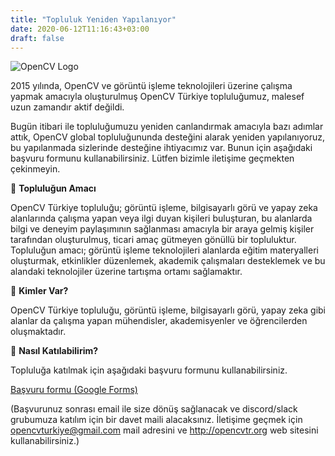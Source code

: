 ```yaml
---
title: "Topluluk Yeniden Yapılanıyor"
date: 2020-06-12T11:16:43+03:00
draft: false
---
```


![OpenCV Logo](https://opencvtr.org/img/opencv-logo-small.png)

2015 yılında, OpenCV ve görüntü işleme teknolojileri üzerine çalışma yapmak amacıyla oluşturulmuş OpenCV Türkiye topluluğumuz, malesef uzun zamandır aktif değildi.

Bugün itibari ile topluluğumuzu yeniden canlandırmak amacıyla bazı adımlar attık, OpenCV global topluluğununda desteğini alarak yeniden yapılanıyoruz, bu yapılanmada sizlerinde desteğine ihtiyacımız var. Bunun için aşağıdaki başvuru formunu kullanabilirsiniz. Lütfen bizimle iletişime geçmekten çekinmeyin.

🥳 **Topluluğun Amacı**

OpenCV Türkiye topluluğu; görüntü işleme, bilgisayarlı görü ve yapay zeka alanlarında çalışma yapan veya ilgi duyan kişileri buluşturan, bu alanlarda bilgi ve deneyim paylaşımının sağlanması amacıyla bir araya gelmiş kişiler tarafından oluşturulmuş, ticari amaç gütmeyen gönüllü bir topluluktur. Topluluğun amacı; görüntü işleme teknolojileri alanlarda eğitim materyalleri oluşturmak, etkinlikler düzenlemek, akademik çalışmaları desteklemek ve bu alandaki teknolojiler üzerine tartışma ortamı sağlamaktır.

🧠 **Kimler Var?**

OpenCV Türkiye topluluğu, görüntü işleme, bilgisayarlı görü, yapay zeka gibi alanlar da çalışma yapan mühendisler, akademisyenler ve öğrencilerden oluşmaktadır.

🔨 **Nasıl Katılabilirim?**

Topluluğa katılmak için aşağıdaki başvuru formunu kullanabilirsiniz.

[Başvuru formu (Google Forms)](https://forms.gle/oPagwY1sca62GrKc6)

(Başvurunuz sonrası email ile size dönüş sağlanacak ve discord/slack grubumuza katılım için bir davet maili alacaksınız. İletişime geçmek için opencvturkiye@gmail.com mail adresini ve http://opencvtr.org web sitesini kullanabilirsiniz.)
